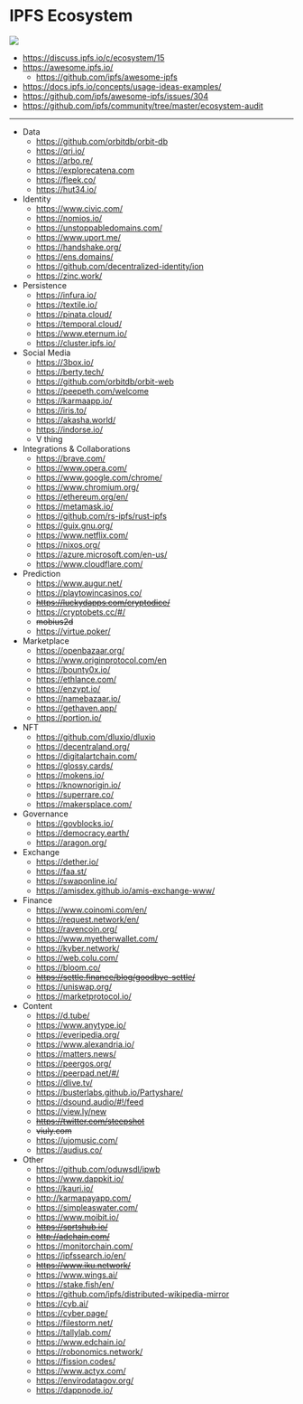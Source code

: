 # IPFS Ecosystem

![](https://i.imgur.com/RctC3Kh.png)

- https://discuss.ipfs.io/c/ecosystem/15
- https://awesome.ipfs.io/
    - https://github.com/ipfs/awesome-ipfs
- https://docs.ipfs.io/concepts/usage-ideas-examples/
- https://github.com/ipfs/awesome-ipfs/issues/304
- https://github.com/ipfs/community/tree/master/ecosystem-audit

---


- Data
    - https://github.com/orbitdb/orbit-db
    - https://qri.io/
    - https://arbo.re/
    - https://explorecatena.com
    - https://fleek.co/
    - https://hut34.io/
- Identity
    - https://www.civic.com/
    - https://nomios.io/
    - https://unstoppabledomains.com/
    - https://www.uport.me/
    - https://handshake.org/
    - https://ens.domains/
    - https://github.com/decentralized-identity/ion
    - https://zinc.work/
- Persistence
    - https://infura.io/
    - https://textile.io/
    - https://pinata.cloud/
    - https://temporal.cloud/
    - https://www.eternum.io/
    - https://cluster.ipfs.io/
- Social Media
    - https://3box.io/
    - https://berty.tech/
    - https://github.com/orbitdb/orbit-web
    - https://peepeth.com/welcome
    - https://karmaapp.io/
    - https://iris.to/
    - https://akasha.world/
    - https://indorse.io/
    - V thing
- Integrations & Collaborations
    - https://brave.com/
    - https://www.opera.com/
    - https://www.google.com/chrome/
    - https://www.chromium.org/
    - https://ethereum.org/en/
    - https://metamask.io/
    - https://github.com/rs-ipfs/rust-ipfs
    - https://guix.gnu.org/
    - https://www.netflix.com/
    - https://nixos.org/
    - https://azure.microsoft.com/en-us/
    - https://www.cloudflare.com/
- Prediction
    - https://www.augur.net/
    - https://playtowincasinos.co/
    - ~~https://luckydapps.com/cryptodice/~~
    - https://cryptobets.cc/#/
    - ~~mobius2d~~
    - https://virtue.poker/
- Marketplace
    - https://openbazaar.org/
    - https://www.originprotocol.com/en
    - https://bounty0x.io/
    - https://ethlance.com/
    - https://enzypt.io/
    - https://namebazaar.io/
    - https://gethaven.app/
    - https://portion.io/
- NFT
    - https://github.com/dluxio/dluxio
    - https://decentraland.org/
    - https://digitalartchain.com/
    - https://glossy.cards/
    - https://mokens.io/
    - https://knownorigin.io/
    - https://superrare.co/
    - https://makersplace.com/
- Governance
    - https://govblocks.io/
    - https://democracy.earth/
    - https://aragon.org/
- Exchange
    - https://dether.io/
    - https://faa.st/
    - https://swaponline.io/
    - https://amisdex.github.io/amis-exchange-www/
- Finance
    - https://www.coinomi.com/en/
    - https://request.network/en/
    - https://ravencoin.org/
    - https://www.myetherwallet.com/
    - https://kyber.network/
    - https://web.colu.com/
    - https://bloom.co/
    - ~~https://settle.finance/blog/goodbye-settle/~~
    - https://uniswap.org/
    - https://marketprotocol.io/
- Content
    - https://d.tube/
    - https://www.anytype.io/
    - https://everipedia.org/
    - https://www.alexandria.io/
    - https://matters.news/
    - https://peergos.org/
    - https://peerpad.net/#/
    - https://dlive.tv/
    - https://busterlabs.github.io/Partyshare/
    - https://dsound.audio/#!/feed
    - https://view.ly/new
    - ~~https://twitter.com/steepshot~~
    - ~~viuly.com~~
    - https://ujomusic.com/
    - https://audius.co/
- Other
    - https://github.com/oduwsdl/ipwb
    - https://www.dappkit.io/
    - https://kauri.io/
    - http://karmapayapp.com/
    - https://simpleaswater.com/
    - https://www.moibit.io/
    - ~~https://sprtshub.io/~~
    - ~~http://adchain.com/~~
    - https://monitorchain.com/
    - https://ipfssearch.io/en/
    - ~~https://www.iku.network/~~
    - https://www.wings.ai/
    - https://stake.fish/en/
    - https://github.com/ipfs/distributed-wikipedia-mirror
    - https://cyb.ai/
    - https://cyber.page/
    - https://filestorm.net/
    - https://tallylab.com/
    - https://www.edchain.io/
    - https://robonomics.network/
    - https://fission.codes/
    - https://www.actyx.com/
    - https://envirodatagov.org/
    - https://dappnode.io/
